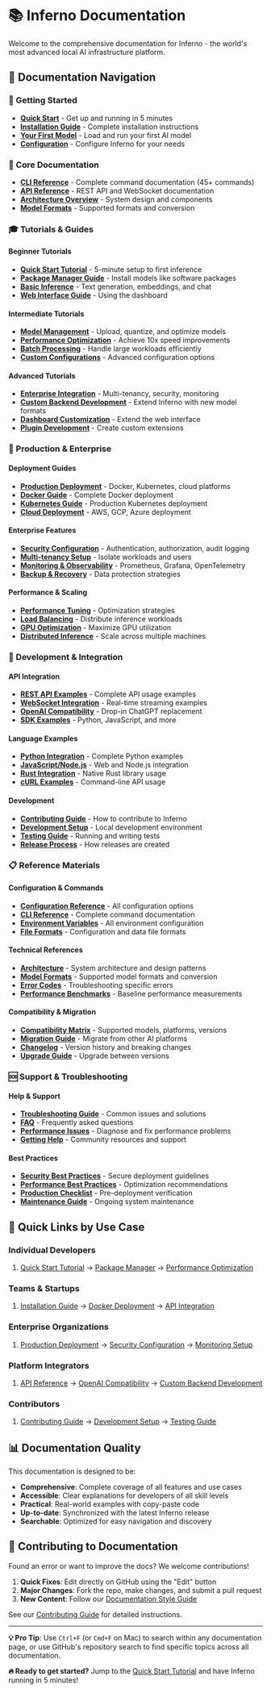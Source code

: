 # 📚 Inferno Documentation

Welcome to the comprehensive documentation for Inferno - the world's most advanced local AI infrastructure platform.

## 🧭 Documentation Navigation

### 🚀 Getting Started
- **[Quick Start](tutorials/quick-start.md)** - Get up and running in 5 minutes
- **[Installation Guide](guides/installation.md)** - Complete installation instructions
- **[Your First Model](tutorials/first-model.md)** - Load and run your first AI model
- **[Configuration](reference/configuration.md)** - Configure Inferno for your needs

### 📖 Core Documentation
- **[CLI Reference](reference/cli-reference.md)** - Complete command documentation (45+ commands)
- **[API Reference](reference/api-reference.md)** - REST API and WebSocket documentation
- **[Architecture Overview](reference/architecture.md)** - System design and components
- **[Model Formats](reference/model-formats.md)** - Supported formats and conversion

### 🎓 Tutorials & Guides

#### **Beginner Tutorials**
- **[Quick Start Tutorial](tutorials/quick-start.md)** - 5-minute setup to first inference
- **[Package Manager Guide](tutorials/package-manager.md)** - Install models like software packages
- **[Basic Inference](tutorials/basic-inference.md)** - Text generation, embeddings, and chat
- **[Web Interface Guide](tutorials/web-interface.md)** - Using the dashboard

#### **Intermediate Tutorials**
- **[Model Management](tutorials/model-management.md)** - Upload, quantize, and optimize models
- **[Performance Optimization](tutorials/performance-optimization.md)** - Achieve 10x speed improvements
- **[Batch Processing](tutorials/batch-processing.md)** - Handle large workloads efficiently
- **[Custom Configurations](tutorials/custom-configurations.md)** - Advanced configuration options

#### **Advanced Tutorials**
- **[Enterprise Integration](tutorials/enterprise-integration.md)** - Multi-tenancy, security, monitoring
- **[Custom Backend Development](tutorials/custom-backend.md)** - Extend Inferno with new model formats
- **[Dashboard Customization](tutorials/dashboard-customization.md)** - Extend the web interface
- **[Plugin Development](tutorials/plugin-development.md)** - Create custom extensions

### 🏢 Production & Enterprise

#### **Deployment Guides**
- **[Production Deployment](guides/production-deployment.md)** - Docker, Kubernetes, cloud platforms
- **[Docker Guide](guides/docker.md)** - Complete Docker deployment
- **[Kubernetes Guide](guides/kubernetes.md)** - Production Kubernetes deployment
- **[Cloud Deployment](guides/cloud-deployment.md)** - AWS, GCP, Azure deployment

#### **Enterprise Features**
- **[Security Configuration](guides/security.md)** - Authentication, authorization, audit logging
- **[Multi-tenancy Setup](guides/multi-tenancy.md)** - Isolate workloads and users
- **[Monitoring & Observability](guides/monitoring.md)** - Prometheus, Grafana, OpenTelemetry
- **[Backup & Recovery](guides/backup-recovery.md)** - Data protection strategies

#### **Performance & Scaling**
- **[Performance Tuning](guides/performance-tuning.md)** - Optimization strategies
- **[Load Balancing](guides/load-balancing.md)** - Distribute inference workloads
- **[GPU Optimization](guides/gpu-optimization.md)** - Maximize GPU utilization
- **[Distributed Inference](guides/distributed-inference.md)** - Scale across multiple machines

### 🔧 Development & Integration

#### **API Integration**
- **[REST API Examples](examples/rest-api.md)** - Complete API usage examples
- **[WebSocket Integration](examples/websocket.md)** - Real-time streaming examples
- **[OpenAI Compatibility](examples/openai-compatibility.md)** - Drop-in ChatGPT replacement
- **[SDK Examples](examples/sdk-examples.md)** - Python, JavaScript, and more

#### **Language Examples**
- **[Python Integration](examples/python.md)** - Complete Python examples
- **[JavaScript/Node.js](examples/javascript.md)** - Web and Node.js integration
- **[Rust Integration](examples/rust.md)** - Native Rust library usage
- **[cURL Examples](examples/curl.md)** - Command-line API usage

#### **Development**
- **[Contributing Guide](guides/contributing.md)** - How to contribute to Inferno
- **[Development Setup](guides/development-setup.md)** - Local development environment
- **[Testing Guide](guides/testing.md)** - Running and writing tests
- **[Release Process](guides/release-process.md)** - How releases are created

### 📋 Reference Materials

#### **Configuration & Commands**
- **[Configuration Reference](reference/configuration.md)** - All configuration options
- **[CLI Reference](reference/cli-reference.md)** - Complete command documentation
- **[Environment Variables](reference/environment-variables.md)** - All environment configuration
- **[File Formats](reference/file-formats.md)** - Configuration and data file formats

#### **Technical References**
- **[Architecture](reference/architecture.md)** - System architecture and design patterns
- **[Model Formats](reference/model-formats.md)** - Supported model formats and conversion
- **[Error Codes](reference/error-codes.md)** - Troubleshooting specific errors
- **[Performance Benchmarks](reference/benchmarks.md)** - Baseline performance measurements

#### **Compatibility & Migration**
- **[Compatibility Matrix](reference/compatibility.md)** - Supported models, platforms, versions
- **[Migration Guide](guides/migration.md)** - Migrate from other AI platforms
- **[Changelog](reference/changelog.md)** - Version history and breaking changes
- **[Upgrade Guide](guides/upgrade.md)** - Upgrade between versions

### 🆘 Support & Troubleshooting

#### **Help & Support**
- **[Troubleshooting Guide](guides/troubleshooting.md)** - Common issues and solutions
- **[FAQ](guides/faq.md)** - Frequently asked questions
- **[Performance Issues](guides/performance-issues.md)** - Diagnose and fix performance problems
- **[Getting Help](guides/getting-help.md)** - Community resources and support

#### **Best Practices**
- **[Security Best Practices](guides/security-best-practices.md)** - Secure deployment guidelines
- **[Performance Best Practices](guides/performance-best-practices.md)** - Optimization recommendations
- **[Production Checklist](guides/production-checklist.md)** - Pre-deployment verification
- **[Maintenance Guide](guides/maintenance.md)** - Ongoing system maintenance

## 🎯 Quick Links by Use Case

### **Individual Developers**
1. [Quick Start Tutorial](tutorials/quick-start.md) → [Package Manager](tutorials/package-manager.md) → [Performance Optimization](tutorials/performance-optimization.md)

### **Teams & Startups**
1. [Installation Guide](guides/installation.md) → [Docker Deployment](guides/docker.md) → [API Integration](examples/rest-api.md)

### **Enterprise Organizations**
1. [Production Deployment](guides/production-deployment.md) → [Security Configuration](guides/security.md) → [Monitoring Setup](guides/monitoring.md)

### **Platform Integrators**
1. [API Reference](reference/api-reference.md) → [OpenAI Compatibility](examples/openai-compatibility.md) → [Custom Backend Development](tutorials/custom-backend.md)

### **Contributors**
1. [Contributing Guide](guides/contributing.md) → [Development Setup](guides/development-setup.md) → [Testing Guide](guides/testing.md)

## 📊 Documentation Quality

This documentation is designed to be:
- **Comprehensive**: Complete coverage of all features and use cases
- **Accessible**: Clear explanations for developers of all skill levels
- **Practical**: Real-world examples with copy-paste code
- **Up-to-date**: Synchronized with the latest Inferno release
- **Searchable**: Optimized for easy navigation and discovery

## 🤝 Contributing to Documentation

Found an error or want to improve the docs? We welcome contributions!

1. **Quick Fixes**: Edit directly on GitHub using the "Edit" button
2. **Major Changes**: Fork the repo, make changes, and submit a pull request
3. **New Content**: Follow our [Documentation Style Guide](guides/documentation-style.md)

See our [Contributing Guide](guides/contributing.md) for detailed instructions.

---

**💡 Pro Tip**: Use `Ctrl+F` (or `Cmd+F` on Mac) to search within any documentation page, or use GitHub's repository search to find specific topics across all documentation.

**🔥 Ready to get started?** Jump to the [Quick Start Tutorial](tutorials/quick-start.md) and have Inferno running in 5 minutes!